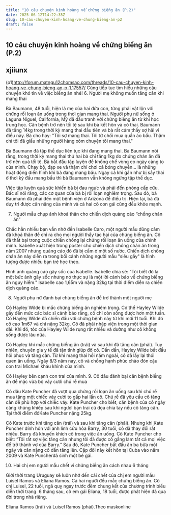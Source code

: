 ```yaml
---
title: "10 câu chuyện kinh hoàng về chứng biếng ăn (P.2)"
date: 2025-06-12T14:22:35Z
slug: 10-cau-chuyen-kinh-hoang-ve-chung-bieng-an-p2
draft: false
---
```


## 10 câu chuyện kinh hoàng về chứng biếng ăn (P.2)

## xjiiunx

(p1)http://forum.matngu12chomsao.com/threads/10-cau-chuyen-kinh-hoang-ve-chung-bieng-an-p-1.17557/
Cùng tiếp tục tìm hiểu những câu chuyện khó tin về việc biếng ăn nhé!
6. Người mẹ không muốn tăng cân khi mang thai 

Bà Baumann, 48 tuổi, hiện là mẹ của hai đứa con, từng phải vật lộn với chứng rối loạn ăn uống trong thời gian mang thai. Người phụ nữ sống ở Laguna Niguel, California, Mỹ đã đấu tranh với chứng biếng ăn từ khi học trung học. Căn bệnh trở nên tồi tệ sau khi bà kết hôn và có thai. Baumann đã tăng 14kg trong thời kỳ mang thai đầu tiên và bà rất cảm thấy sợ hãi vì điều này. Bà cho hay: "Tôi sợ mang thai. Tôi từ chối mua quần áo bầu. Thậm chí tôi đã giấu những người hàng xóm chuyện tôi mang thai."


Bà Baumann đã tập thể dục liên tục khi đang mang thai.
Bà Baumann nói rằng, trong thời kỳ mang thai thứ hai bà chỉ tăng 1kg do chứng chán ăn đã trở nên quá tồi tệ. Bà bắt đầu tập luyện để khống chế vòng eo ngày càng to của mình. Chạy bộ, đạp xe và thậm chí chơi cả bóng chuyền... là những hoạt động điển hình khi bà đang mang bầu. Ngay cả khi gần như bị sẩy thai ở thời kỳ đầu mang bầu thì bà Baumann vẫn không ngừng tập thể dục.

Việc tập luyện quá sức khiến bà bị đau ngực và phải đến phòng cấp cứu. Bác sĩ nói rằng, các cơ quan của bà bị rối loạn nghiêm trọng. Sau đó, bà Baumann đã phải đến một bệnh viện ở Arizona để điều trị. Hiện tại, bà đã duy trì được cân nặng của mình và cả hai cô con gái cũng đều khỏe mạnh.

7. Người mẫu chụp ảnh khoả thân cho chiến dịch quảng cáo “chống chán ăn”

Chắc hẳn nhiều bạn vẫn nhớ đến Isabelle Caro, một người mẫu dũng cảm đã khoả thân để chỉ ra cho mọi người thấy tác hại của chứng biếng ăn. Cô đã thất bại trong cuộc chiến chống lại chứng rối loạn ăn uống của chính mình. Isabelle xuất hiện trong poster cho chiến dịch chống chán ăn trong năm 2007 nhưng quảng cáo đó đã bị cấm ở một số nước. Chiến dịch chống chán ăn này diễn ra trong bối cảnh những người mẫu "siêu gầy" là hình tượng được nhiều bạn trẻ học theo.


Hình ảnh quảng cáo gây sốc của Isabelle.
Isabelle chia sẻ: "Tôi biết đó là một bức ảnh gây sốc nhưng nó thực sự là một lời cảnh báo về chứng biếng ăn nguy hiểm." Isabelle cao 1,65m và nặng 32kg tại thời điểm diễn ra chiến dịch quảng cáo.

8. Người phụ nữ đánh bại chứng biếng ăn để trở thành một người mẹ

Cô Hayley Wilde bị mắc chứng biếng ăn nghiêm trọng. Cơ thể Hayley Wilde gầy đến mức các bác sĩ cảnh báo rằng, cô chỉ còn sống được hơn một tuần. Cô Hayley Wilde đã chiến đấu với chứng bệnh này từ khi mới 11 tuổi. Khi đó cô cao 1m67 và chỉ nặng 32kg. Cô đã phải nhập viện trong một thời gian dài. Khi đó, tóc của Hayley Wilde rụng rất nhiều và dường như cô không sống được lâu nữa.


Cô Hayley khi mắc chứng biếng ăn (trái) và sau khi đã tăng cân (phải). 
Tuy nhiên, chuyên gia y tế đã tận tình giúp đỡ cô. Dần dần, Hayley Wilde bắt đầu hồi phục và tăng cân. Từ khi mang thai hồi năm ngoái, cô đã lấy lại thói quen ăn uống. Ngày 8/3 năm nay, cô và chồng hạnh phúc chào đón cậu con trai Michael kháu khỉnh của mình.


Cô Hayley bên cạnh con trai của mình.
9. Cô dâu đánh bại căn bệnh biếng ăn để mặc vừa bộ váy cưới chú rể mua

Cô dâu Kate Puncher đã vượt qua chứng rối loạn ăn uống sau khi chú rể mua tặng một chiếc váy cưới to gấp hai lần cô. Chú rể đã yêu cầu cô tăng cân để phù hợp với chiếc váy. Kate Puncher cho biết, căn bệnh của cô ngày càng khủng khiếp sau khi người bạn trai cũ dọa chia tay nếu cô tăng cân. Tại thời điểm đóKate Puncher nặng 25kg.


Cô Kate trước khi tăng cân (trái) và sau khi tăng cân (phải).
Nhưng khi Kate Puncher đính hôn với anh lính cứu hỏa Barry, 30 tuổi, cô đã thay đổi rất nhiều. Barry đã khuyến khích cô trong việc ăn uống. Cô Kate Puncher cho biết: “Tôi rất sợ việc tăng cân nhưng tôi đã được cố gắng làm tất cả mọi việc để trở thành vợ của Barry.” Sau đó, Kate Puncher bắt đầu ăn ba bữa một ngày và cân nặng cô dần tăng lên. Cặp đôi này kết hôn tại Cuba vào năm 2009 và Kate Puncherđã sinh một bé gái.

10. Hai chị em người mẫu chết vì chứng biếng ăn cách nhau 6 tháng

Giới thời trang Uruguay sẽ luôn nhớ đến cái chết của chị em người mẫu Luisel Ramos và Eliana Ramos. Cả hai người đều mắc chứng biếng ăn. Cô chị Luisel, 22 tuổi, ngã quỵ ngay trước đêm chung kết của chương trình biểu diễn thời trang. 6 tháng sau, cô em gái Eliana, 18 tuổi, được phát hiện đã qua đời trong nhà riêng.


Eliana Ramos (trái) và Luisel Ramos (phải).Theo maskonline